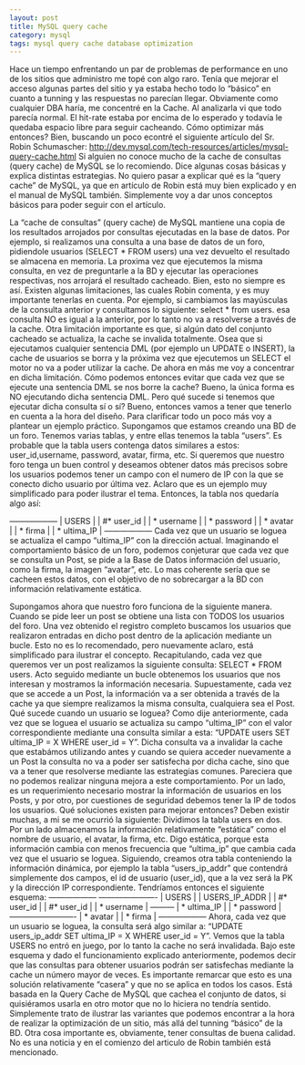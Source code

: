 ```yaml
---
layout: post
title: MySQL query cache
category: mysql
tags: mysql query cache database optimization
---
```


Hace un tiempo enfrentando un par de problemas de performance en uno de los sitios que administro me topé con algo raro. Tenía que mejorar el acceso algunas partes del sitio y ya estaba hecho todo lo “básico” en cuanto a tunning y las respuestas no parecían llegar. Obviamente como cualquier DBA haría, me concentré en la Cache. Al analizarla vi que todo parecía normal. El hit-rate estaba por encima de lo esperado y todavía le quedaba espacio libre para seguir cacheando. Cómo optimizar más entonces?
Bien, buscando un poco econtré el siguiente artículo del Sr. Robin Schumascher: http://dev.mysql.com/tech-resources/articles/mysql-query-cache.html
Si alguien no conoce mucho de la cache de consultas (query cache) de MySQL se lo recomiendo. Dice algunas cosas básicas y explica distintas estrategias. No quiero pasar a explicar qué es la “query cache” de MySQL, ya que en artículo de Robin está muy bien explicado y en el manual de MySQL también. Simplemente voy a dar unos conceptos básicos para poder seguir con el artículo.

La “cache de consultas” (query cache) de MySQL mantiene una copia de los resultados arrojados por consultas ejecutadas en la base de datos. Por ejemplo, si realizamos una consulta a una base de datos de un foro, pidiendole usuarios (SELECT * FROM users) una vez devuelto el resultado se almacena en memoria. La proxima vez que ejecutemos la misma consulta, en vez de preguntarle a la BD y ejecutar las operaciones respectivas, nos arrojará el resultado cacheado.
Bien, esto no siempre es así. Existen algunas limitaciones, las cuales Robin comenta, y es muy importante tenerlas en cuenta.
Por ejemplo, si cambiamos las mayúsculas de la consulta anterior y consultamos lo siguiente: select * from users. esa consulta NO es igual a la anterior, por lo tanto no va a resolverse a través de la cache.
Otra limitación importante es que, si algún dato del conjunto cacheado se actualiza, la cache se invalida totalmente. Osea que si ejecutamos cualquier sentencia DML (por ejemplo un UPDATE o INSERT), la cache de usuarios se borra y la próxima vez que ejecutemos un SELECT el motor no va a poder utilizar la cache. De ahora en más me voy a concentrar en dicha limitación.
Cómo podemos entonces evitar que cada vez que se ejecute una sentencia DML se nos borre la cache? Bueno, la única forma es NO ejecutando dicha sentencia DML. Pero qué sucede si tenemos que ejecutar dicha consulta sí o sí? Bueno, entonces vamos a tener que tenerlo en cuenta a la hora del diseño. Para clarificar todo un poco más voy a plantear un ejemplo práctico.
Supongamos que estamos creando una BD de un foro. Tenemos varias tablas, y entre ellas tenemos la tabla “users”. Es probable que la tabla users contenga datos similares a estos: user_id,username, password, avatar, firma, etc. Si queremos que nuestro foro tenga un buen control y deseamos obtener datos más precisos sobre los usuarios podemos tener un campo con el numero de IP con la que se conecto dicho usuario por última vez. Aclaro que es un ejemplo muy simplificado para poder ilustrar el tema. Entonces, la tabla nos quedaría algo así:

——————
| USERS |
| #* user_id |
| * username |
| * password |
| * avatar |
| * firma |
| * ultima_IP |
——————
Cada vez que un usuario se loguea se actualiza el campo “ultima_IP” con la dirección actual. Imaginando el comportamiento básico de un foro, podemos conjeturar que cada vez que se consulta un Post, se pide a la Base de Datos información del usuario, como la firma, la imagen “avatar”, etc. Lo mas coherente sería que se cacheen estos datos, con el objetivo de no sobrecargar a la BD con información relativamente estática.

Supongamos ahora que nuestro foro funciona de la siguiente manera. Cuando se pide leer un post se obtiene una lista con TODOS los usuarios del foro. Una vez obtenido el registro completo buscamos los usuarios que realizaron entradas en dicho post dentro de la aplicación mediante un bucle. Esto no es lo recomendado, pero nuevamente aclaro, está simplificado para ilustrar el concepto. Recapitulando, cada vez que queremos ver un post realizamos la siguiente consulta: SELECT * FROM users. Acto seguido mediante un bucle obtenemos los usuarios que nos interesan y mostramos la información necesaria.
Supuestamente, cada vez que se accede a un Post, la información va a ser obtenida a través de la cache ya que siempre realizamos la misma consulta, cualquiera sea el Post. Qué sucede cuando un usuario se loguea? Como dije anteriormente, cada vez que se loguea el usuario se actualiza su campo “ultima_IP” con el valor correspondiente mediante una consulta similar a esta: “UPDATE users SET ultima_IP = X WHERE user_id = Y”. Dicha consulta va a invalidar la cache que estabámos utilizando antes y cuando se quiera acceder nuevamente a un Post la consulta no va a poder ser satisfecha por dicha cache, sino que va a tener que resolverse mediante las estrategias comunes. Pareciera que no podemos realizar ninguna mejora a este comportamiento. Por un lado, es un requerimiento necesario mostrar la información de usuarios en los Posts, y por otro, por cuestiones de seguridad debemos tener la IP de todos los usuarios. Qué soluciones existen para mejorar entonces?
Deben existir muchas, a mi se me ocurrió la siguiente:
Dividimos la tabla users en dos. Por un lado almacenamos la información relativamente “estática” como el nombre de usuario, el avatar, la firma, etc. Digo estática, porque esta información cambia con menos frecuencia que “ultima_ip” que cambia cada vez que el usuario se loguea. Siguiendo, creamos otra tabla conteniendo la información dinámica, por ejemplo la tabla “users_ip_addr” que contendrá simplemente dos campos, el id de usuario (user_id), que a la vez será la PK y la dirección IP correspondiente. Tendríamos entonces el siguiente esquema:
—————— ———————-
| USERS | | USERS_IP_ADDR |
| #* user_id | | #* user_id |
| * username | ——— | * ultima_IP |
| * password | ————————-
| * avatar |
| * firma |
——————
Ahora, cada vez que un usuario se loguea, la consulta será algo similar a: “UPDATE users_ip_addr SET ultima_IP = X WHERE user_id = Y”. Vemos que la tabla USERS no entró en juego, por lo tanto la cache no será invalidada. Bajo este esquema y dado el funcionamiento explicado anteriormente, podemos decir que las consultas para obtener usuarios podrán ser satisfechas mediante la cache un número mayor de veces.
Es importante remarcar que esto es una solución relativamente “casera” y que no se aplica en todos los casos. Está basada en la Query Cache de MySQL que cachea el conjunto de datos, si quisiéramos usarla en otro motor que no lo hiciera no tendría sentido. Simplemente trato de ilustrar las variantes que podemos encontrar a la hora de realizar la optimización de un sitio, más allá del tunning “básico” de la BD.
Otra cosa importante es, obviamente, tener consultas de buena calidad. No es una noticia y en el comienzo del articulo de Robin también está mencionado.
